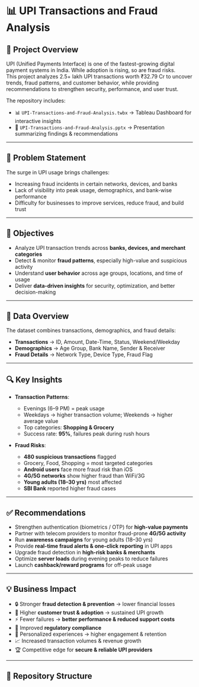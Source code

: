 # 📊 UPI Transactions and Fraud Analysis  

## 📌 Project Overview  
UPI (Unified Payments Interface) is one of the fastest-growing digital payment systems in India. While adoption is rising, so are fraud risks.  
This project analyzes 2.5+ lakh UPI transactions worth ₹32.79 Cr to uncover trends, fraud patterns, and customer behavior, while providing recommendations to strengthen security, performance, and user trust.  

The repository includes:  
- 📊 `UPI-Transactions-and-Fraud-Analysis.twbx` → Tableau Dashboard for interactive insights  
- 📑 `UPI-Transactions-and-Fraud-Analysis.pptx` → Presentation summarizing findings & recommendations  

---

## 🎯 Problem Statement  
The surge in UPI usage brings challenges:  
- Increasing fraud incidents in certain networks, devices, and banks  
- Lack of visibility into peak usage, demographics, and bank-wise performance
- Difficulty for businesses to improve services, reduce fraud, and build trust 

---

## 📌 Objectives  
- Analyze UPI transaction trends across **banks, devices, and merchant categories**  
- Detect & monitor **fraud patterns**, especially high-value and suspicious activity  
- Understand **user behavior** across age groups, locations, and time of usage  
- Deliver **data-driven insights** for security, optimization, and better decision-making  

---

## 📂 Data Overview  
The dataset combines transactions, demographics, and fraud details:  
- **Transactions** → ID, Amount, Date-Time, Status, Weekend/Weekday  
- **Demographics** → Age Group, Bank Name, Sender & Receiver  
- **Fraud Details** → Network Type, Device Type, Fraud Flag  

---

## 🔍 Key Insights  
- **Transaction Patterns**:  
  - Evenings (6–9 PM) = peak usage  
  - Weekdays → higher transaction volume; Weekends → higher average value  
  - Top categories: **Shopping & Grocery**  
  - Success rate: **95%**, failures peak during rush hours  

- **Fraud Risks**:  
  - **480 suspicious transactions** flagged  
  - Grocery, Food, Shopping = most targeted categories  
  - **Android users** face more fraud risk than iOS  
  - **4G/5G networks** show higher fraud than WiFi/3G  
  - **Young adults (18–30 yrs)** most affected  
  - **SBI Bank** reported higher fraud cases  

---

## ✅ Recommendations  
- Strengthen authentication (biometrics / OTP) for **high-value payments**  
- Partner with telecom providers to monitor fraud-prone **4G/5G activity**  
- Run **awareness campaigns** for young adults (18–30 yrs)  
- Provide **real-time fraud alerts & one-click reporting** in UPI apps  
- Upgrade fraud detection in **high-risk banks & merchants**  
- Optimize **server loads** during evening peaks to reduce failures  
- Launch **cashback/reward programs** for off-peak usage  

---

## 💡 Business Impact  
- 🔒 Stronger **fraud detection & prevention** → lower financial losses  
- 🤝 Higher **customer trust & adoption** → sustained UPI growth  
- ⚡ Fewer failures → **better performance & reduced support costs**  
- 📜 Improved **regulatory compliance**  
- 🎯 Personalized experiences → higher engagement & retention  
- 📈 Increased transaction volumes & revenue growth  
- 🏆 Competitive edge for **secure & reliable UPI providers**  

---

## 📂 Repository Structure  
